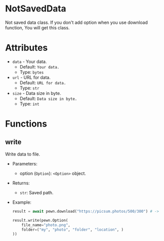 # NotSavedData

Not saved data class. If you don't add option when you use download function, You will get this class.

# Attributes

- `data` - Your data.
  - Default: `Your data.`
  - Type: `bytes`
- `url` - URL for data.
  - Default: `URL for data.`
  - Type: `str`
- `size` - Data size in byte.
  - Default: `Data size in byte.`
  - Type: `int`

# Functions

## write

Write data to file.

- Parameters:

  - option (`Option`): `<Option>` object.

- Returns:
  - `str`: Saved path.
- Example:
  ```py
  result = await pewn.download("https://picsum.photos/500/300") # -> <NotSavedData>

  result.write(pewn.Option(
      file_name="photo.png",
      folder=("my", "photo", "folder", "location", )
  ))
  ```
